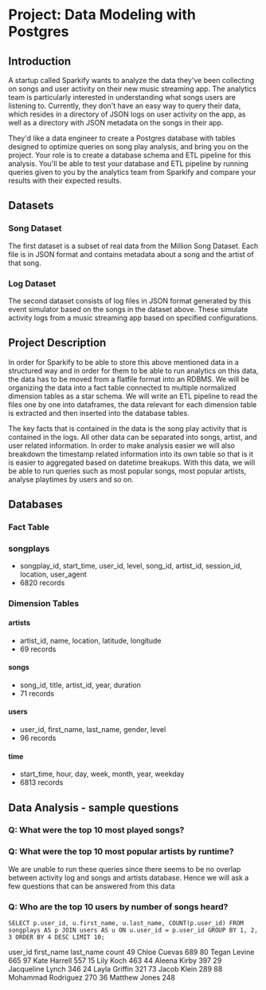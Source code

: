 # Project: Data Modeling with Postgres
## Introduction

A startup called Sparkify wants to analyze the data they've been collecting on songs and user activity on their new music streaming app. The analytics team is particularly interested in understanding what songs users are listening to. Currently, they don't have an easy way to query their data, which resides in a directory of JSON logs on user activity on the app, as well as a directory with JSON metadata on the songs in their app.

They'd like a data engineer to create a Postgres database with tables designed to optimize queries on song play analysis, and bring you on the project. Your role is to create a database schema and ETL pipeline for this analysis. You'll be able to test your database and ETL pipeline by running queries given to you by the analytics team from Sparkify and compare your results with their expected results.

## Datasets
### Song Dataset
The first dataset is a subset of real data from the Million Song Dataset. Each file is in JSON format and contains metadata about a song and the artist of that song. 

### Log Dataset
The second dataset consists of log files in JSON format generated by this event simulator based on the songs in the dataset above. These simulate activity logs from a music streaming app based on specified configurations.

## Project Description

In order for Sparkify to be able to store this above mentioned data in a structured way and in order for them to be able to run analytics on this data, the data has to be moved from a flatfile format into an RDBMS. We will be organizing the data into a fact table connected to multiple normalized dimension tables as a star schema. We will write an ETL pipeline to read the files one by one into dataframes, the data relevant for each dimension table is extracted and then inserted into the database tables. 

The key facts that is contained in the data is the song play activity that is contained in the logs. All other data can be separated into songs, artist, and user related information. In order to make analysis easier we will also breakdown the timestamp related information into its own table so that is it is easier to aggregated based on datetime breakups. With this data, we will be able to run queries such as most popular songs, most popular artists, analyse playtimes by users and so on.

## Databases

### Fact Table

### songplays
+ songplay_id, start_time, user_id, level, song_id, artist_id, session_id, location, user_agent
+ 6820 records

### Dimension Tables

#### artists
+ artist_id, name, location, latitude, longitude
+ 69 records

#### songs
+ song_id, title, artist_id, year, duration
+ 71 records

#### users
+ user_id, first_name, last_name, gender, level
+ 96 records 

#### time
+ start_time, hour, day, week, month, year, weekday
+ 6813 records

## Data Analysis - sample questions

### Q: What were the top 10 most played songs?

### Q: What were the top 10 most popular artists by runtime?

We are unable to run these queries since there seems to be no overlap between activity log and songs and artists database. 
Hence we will ask a few questions that can be answered from this data

### Q: Who are the top 10 users by number of songs heard?

`SELECT p.user_id, u.first_name, u.last_name, COUNT(p.user_id) FROM songplays AS p JOIN users AS u ON u.user_id = p.user_id GROUP BY 1, 2, 3 ORDER BY 4 DESC LIMIT 10;`

user_id 	first_name 	last_name 	count
49 	Chloe 	Cuevas 	689
80 	Tegan 	Levine 	665
97 	Kate 	Harrell 	557
15 	Lily 	Koch 	463
44 	Aleena 	Kirby 	397
29 	Jacqueline 	Lynch 	346
24 	Layla 	Griffin 	321
73 	Jacob 	Klein 	289
88 	Mohammad 	Rodriguez 	270
36 	Matthew 	Jones 	248

